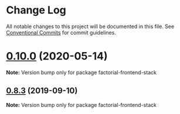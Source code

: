 # Change Log

All notable changes to this project will be documented in this file.
See [Conventional Commits](https://conventionalcommits.org) for commit guidelines.

# [0.10.0](https://github.com/factorial-io/factorial-frontend-stack/compare/v0.9.1...v0.10.0) (2020-05-14)

**Note:** Version bump only for package factorial-frontend-stack





## [0.8.3](https://github.com/factorial-io/factorial-frontend-stack/compare/v0.8.2...v0.8.3) (2019-09-10)

**Note:** Version bump only for package factorial-frontend-stack
